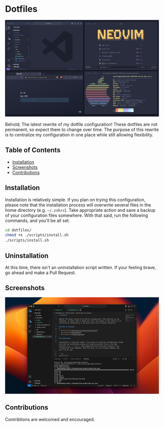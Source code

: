 # Dotfiles

![Apps with Palenight theme](./assets/palenight-setup.png)

Behold; The latest rewrite of my dotfile configuration! These dotfiles are not permanent, so expect them to change over time. The purpose of this rewrite is to centralize my configuration in one place while still allowing flexibility.

## Table of Contents

- [Installation](#installation-and-uninstallation)
- [Screenshots](#screenshots)
- [Contributions](#contributions)

## Installation

Installation is relatively simple. If you plan on trying this configuration, please note that the installation process will overwrite several files in the home directory (e.g. `~/.zshrc`). Take appropriate action and save a backup of your configuration files somewhere. With that said, run the following commands, and you'll be all set.

```sh
cd dotfiles/
chmod +x ./scripts/install.sh
./scripts/install.sh
```
## Uninstallation

At this time, there isn't an uninstallation script written. If your feeling brave, go ahead and make a Pull Request.

## Screenshots

![VS Code on Ventua background](./assets/vscode.png)

## Contributions

Contribtions are welcomed and encouraged.
